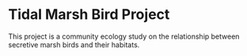 # Tidal Marsh Bird Project

This project is a community ecology study on the relationship between secretive marsh birds and their habitats.